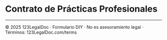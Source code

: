 # Contrato de Prácticas Profesionales

---

© 2025 123LegalDoc · Formulario DIY · No es asesoramiento legal · Términos: 123LegalDoc.com/terms
